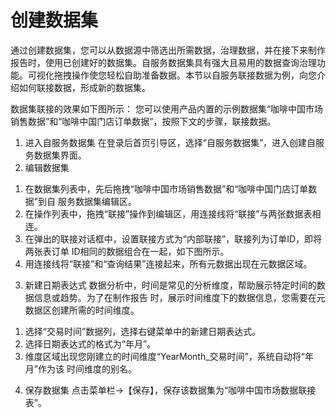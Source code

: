 # 创建数据集

通过创建数据集，您可以从数据源中筛选出所需数据，治理数据，并在接下来制作报告时，使用已创建好的数据集。自服务数据集具有强大且易用的数据查询治理功能。可视化拖拽操作使您轻松自助准备数据。本节以自服务联接数据为例，向您介绍如何联接数据，形成新的数据集。

数据集联接的效果如下图所示：
您可以使用产品内置的示例数据集“咖啡中国市场销售数据”和“咖啡中国门店订单数据”，按照下文的步骤，联接数据。

1. 进入自服务数据集
在登录后首页引导区，选择“自服务数据集”，进入创建自服务数据集界面。
2. 编辑数据集
1) 在数据集列表中，先后拖拽“咖啡中国市场销售数据”和“咖啡中国门店订单数据”到自
服务数据集编辑区。
2) 在操作列表中，拖拽“联接”操作到编辑区，用连接线将“联接”与两张数据表相连。
3) 在弹出的联接对话框中，设置联接方式为“内部联接”，联接列为订单ID，即将两张表订单
ID相同的数据组合在一起，如下图所示。
4) 用连接线将“联接”和“查询结果”连接起来，所有元数据出现在元数据区域。
3. 新建日期表达式
数据分析中，时间是常见的分析维度，帮助展示特定时间的数据信息或趋势。为了在制作报告
时，展示时间维度下的数据信息，您需要在元数据区创建所需的时间维度。
1) 选择“交易时间”数据列，选择右键菜单中的新建日期表达式。
2) 选择日期表达式的格式为“年月”。
3) 维度区域出现您刚建立的时间维度“YearMonth_交易时间”，系统自动将“年月”作为该
时间维度的别名。
4. 保存数据集
点击菜单栏->【保存】，保存该数据集为“咖啡中国市场数据联接表”。


